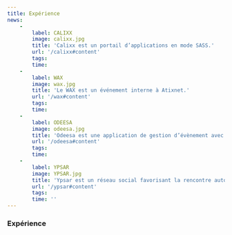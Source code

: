 ```yaml
---
title: Expérience
news:
    -
        label: CALIXX
        image: calixx.jpg
        title: 'Calixx est un portail d’applications en mode SASS.'
        url: '/calixx#content'
        tags:
        time:
    -
        label: WAX
        image: wax.jpg
        title: 'Le WAX est un événement interne à Atixnet.'
        url: '/wax#content'
        tags:
        time: 
    -
        label: ODEESA
        image: odeesa.jpg
        title: 'Odeesa est une application de gestion d’évènement avec badge.'
        url: '/odeesa#content'
        tags:
        time: 
    -
        label: YPSAR
        image: YPSAR.jpg
        title: 'Ypsar est un réseau social favorisant la rencontre autour de l''évènementiel.'
        url: '/ypsar#content'
        tags:
        time: ''
---
```


### Expérience

